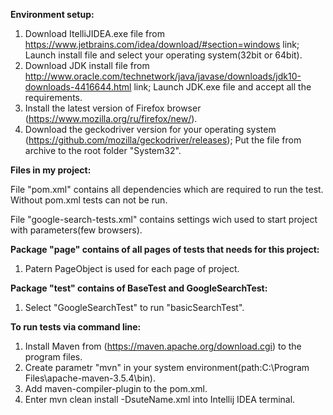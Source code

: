 **Environment setup:**
1. Download ItelliJIDEA.exe file from https://www.jetbrains.com/idea/download/#section=windows link;
Launch install file and select your operating system(32bit or 64bit).
2. Download JDK install file from http://www.oracle.com/technetwork/java/javase/downloads/jdk10-downloads-4416644.html link;
Launch JDK.exe file and accept all the requirements.
3. Install the latest version of Firefox browser (https://www.mozilla.org/ru/firefox/new/).
4. Download the geckodriver version for your operating system (https://github.com/mozilla/geckodriver/releases);
Put the file from archive to the root folder "System32".

**Files in my project:**

File "pom.xml" contains all dependencies which are required to run the test. Without pom.xml 
tests can not be run. 

File "google-search-tests.xml" contains settings wich used to start project with parameters(few browsers).


**Package "page" contains of all pages of tests that needs for this project:**
1. Patern PageObject is used for each page of project.
 
**Package "test" contains of BaseTest and GoogleSearchTest:**
1. Select "GoogleSearchTest" to run "basicSearchTest".
 
**To run tests via command line:**
1. Install Maven from (https://maven.apache.org/download.cgi) to the program files.
2. Create parametr "mvn" in your system environment(path:C:\Program Files\apache-maven-3.5.4\bin).
3. Add maven-compiler-plugin to the pom.xml.               
4. Enter mvn clean install -DsuteName.xml into Intellij IDEA terminal.